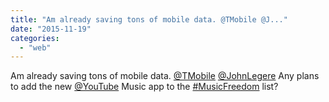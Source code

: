 ```yaml
---
title: "Am already saving tons of mobile data. @TMobile @J..."
date: "2015-11-19"
categories: 
  - "web"
---
```


Am already saving tons of mobile data. [@TMobile](http://twitter.com/TMobile) [@JohnLegere](http://twitter.com/JohnLegere) Any plans to add the new [@YouTube](http://twitter.com/YouTube) Music app to the [#MusicFreedom](http://twitter.com/search?q=%23MusicFreedom) list?
